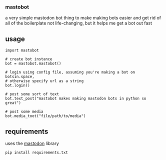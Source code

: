 ### mastobot
a very simple mastodon bot thing to make making bots easier and get rid of all
of the boilerplate
not life-changing, but it helps me get a bot out fast

## usage
```
import mastobot

# create bot instance
bot = mastobot.mastobot()

# login using config file, assuming you're making a bot on botsin.space,
# otherwise specify url as a string
bot.login()

# post some sort of text
bot.text_post("mastobot makes making mastodon bots in python so great")

# post some media
bot.media_toot("file/path/to/media")

```

## requirements
uses the [mastodon](https://mastodonpy.readthedocs.io/en/stable/) library
```
pip install requirements.txt
```
